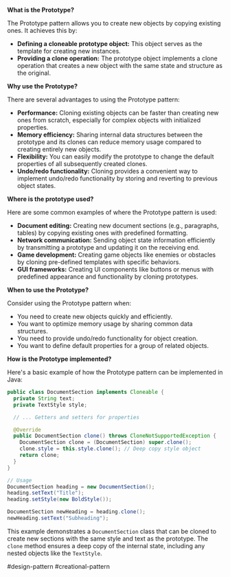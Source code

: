 **What is the Prototype?**

The Prototype pattern allows you to create new objects by copying existing ones. It achieves this by:

- **Defining a cloneable prototype object:** This object serves as the template for creating new instances.
- **Providing a clone operation:** The prototype object implements a clone operation that creates a new object with the same state and structure as the original.

**Why use the Prototype?**

There are several advantages to using the Prototype pattern:

- **Performance:** Cloning existing objects can be faster than creating new ones from scratch, especially for complex objects with initialized properties.
- **Memory efficiency:** Sharing internal data structures between the prototype and its clones can reduce memory usage compared to creating entirely new objects.
- **Flexibility:** You can easily modify the prototype to change the default properties of all subsequently created clones.
- **Undo/redo functionality:** Cloning provides a convenient way to implement undo/redo functionality by storing and reverting to previous object states.

**Where is the prototype used?**

Here are some common examples of where the Prototype pattern is used:

- **Document editing:** Creating new document sections (e.g., paragraphs, tables) by copying existing ones with predefined formatting.
- **Network communication:** Sending object state information efficiently by transmitting a prototype and updating it on the receiving end.
- **Game development:** Creating game objects like enemies or obstacles by cloning pre-defined templates with specific behaviors.
- **GUI frameworks:** Creating UI components like buttons or menus with predefined appearance and functionality by cloning prototypes.

**When to use the Prototype?**

Consider using the Prototype pattern when:

- You need to create new objects quickly and efficiently.
- You want to optimize memory usage by sharing common data structures.
- You need to provide undo/redo functionality for object creation.
- You want to define default properties for a group of related objects.

**How is the Prototype implemented?**

Here's a basic example of how the Prototype pattern can be implemented in Java:

```Java
public class DocumentSection implements Cloneable {
  private String text;
  private TextStyle style;

  // ... Getters and setters for properties

  @Override
  public DocumentSection clone() throws CloneNotSupportedException {
    DocumentSection clone = (DocumentSection) super.clone();
    clone.style = this.style.clone(); // Deep copy style object
    return clone;
  }
}

// Usage
DocumentSection heading = new DocumentSection();
heading.setText("Title");
heading.setStyle(new BoldStyle());

DocumentSection newHeading = heading.clone();
newHeading.setText("Subheading");
```

This example demonstrates a `DocumentSection` class that can be cloned to create new sections with the same style and text as the prototype. The `clone` method ensures a deep copy of the internal state, including any nested objects like the `TextStyle`.

#design-pattern #creational-pattern